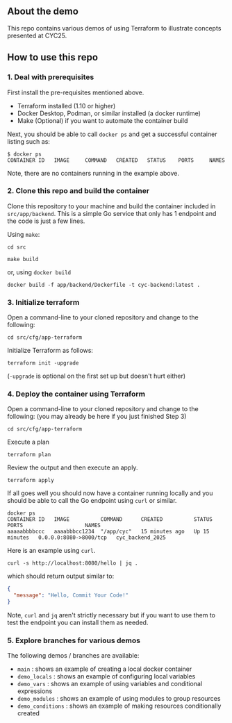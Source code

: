 ## About the demo

This repo contains various demos of using Terraform to illustrate
concepts presented at CYC25.

## How to use this repo

### 1. Deal with prerequisites
First install the pre-requisites mentioned above.

- Terraform installed (1.10 or higher)
- Docker Desktop, Podman, or similar installed (a docker runtime)
- Make (Optional) if you want to automate the container build

Next, you should be able to call `docker ps` and get a successful
container listing such as:

```log
$ docker ps
CONTAINER ID   IMAGE     COMMAND   CREATED   STATUS    PORTS     NAMES
```

Note, there are no containers running in the example above.

### 2. Clone this repo and build the container

Clone this repository to your machine and build the container included
in `src/app/backend`. This is a simple Go service that only has 1 endpoint
and the code is just a few lines.

Using `make`:

```shell
cd src
```

```shell
make build
```

or, using `docker build`

```shell
docker build -f app/backend/Dockerfile -t cyc-backend:latest .
```

### 3. Initialize terraform

Open a command-line to your cloned repository and change to the following:

```shell
cd src/cfg/app-terraform
```

Initialize Terraform as follows:

```shell
terraform init -upgrade
```

(`-upgrade` is optional on the first set up but doesn't hurt either)

### 4. Deploy the container using Terraform

Open a command-line to your cloned repository and change to the following:
(you may already be here if you just finished Step 3)

```shell
cd src/cfg/app-terraform
```

Execute a plan

```shell
terraform plan
```

Review the output and then execute an apply.

```shell
terraform apply
```

If all goes well you should now have a container running locally and you
should be able to call the Go endpoint using `curl` or similar.

```log
docker ps
CONTAINER ID   IMAGE          COMMAND      CREATED          STATUS          PORTS                    NAMES
aaaaabbbbccc   aaaabbbcc1234  "/app/cyc"   15 minutes ago   Up 15 minutes   0.0.0.0:8080->8000/tcp   cyc_backend_2025
```

Here is an example using `curl`.

```shell
curl -s http://localhost:8080/hello | jq .
```

which should return output similar to:

```json
{
  "message": "Hello, Commit Your Code!"
}
```

Note, `curl` and `jq` aren't strictly necessary but if you want to use
them to test the endpoint you can install them as needed.

### 5. Explore branches for various demos

The following demos / branches are available:

- `main` : shows an example of creating a local docker container
- `demo_locals` : shows an example of configuring local variables
- `demo_vars` : shows an example of using variables and conditional expressions
- `demo_modules` : shows an example of using modules to group resources
- `demo_conditions` : shows an example of making resources conditionally created
